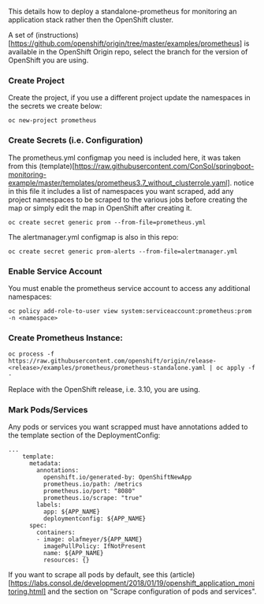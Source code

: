 This details how to deploy a standalone-prometheus for monitoring an application stack rather then the OpenShift cluster.

A set of (instructions)[https://github.com/openshift/origin/tree/master/examples/prometheus] is available in the OpenShift Origin repo, select the branch for the version of OpenShift you are using.

### Create Project

Create the project, if you use a different project update the namespaces in the secrets we create below:

```oc new-project prometheus```

### Create Secrets (i.e. Configuration)

The prometheus.yml configmap you need is included here, it was taken from this (template)[https://raw.githubusercontent.com/ConSol/springboot-monitoring-example/master/templates/prometheus3.7_without_clusterrole.yaml]. notice in this file it includes a list of namespaces you want scraped, add any project namespaces to be scraped to the various jobs before creating the map or simply edit the map in OpenShift after creating it.

```oc create secret generic prom --from-file=prometheus.yml```

The alertmanager.yml configmap is also in this repo:

```oc create secret generic prom-alerts --from-file=alertmanager.yml```

### Enable Service Account

You must enable the prometheus service account to access any additional namespaces:

```oc policy add-role-to-user view system:serviceaccount:prometheus:prom -n <namespace>```

### Create Prometheus Instance:

```oc process -f https://raw.githubusercontent.com/openshift/origin/release-<release>/examples/prometheus/prometheus-standalone.yaml | oc apply -f -```

Replace <release> with the OpenShift release, i.e. 3.10, you are using.

### Mark Pods/Services 

Any pods or services you want scrapped must have annotations added to the template section of the DeploymentConfig:

```
...
    template:
      metadata:
        annotations:
          openshift.io/generated-by: OpenShiftNewApp
          prometheus.io/path: /metrics
          prometheus.io/port: "8080"
          prometheus.io/scrape: "true"
        labels:
          app: ${APP_NAME}
          deploymentconfig: ${APP_NAME}
      spec:
        containers:
        - image: olafmeyer/${APP_NAME}
          imagePullPolicy: IfNotPresent
          name: ${APP_NAME}
          resources: {}
```

If you want to scrape all pods by default, see this (article)[https://labs.consol.de/development/2018/01/19/openshift_application_monitoring.html] and the section on "Scrape configuration of pods and services".
